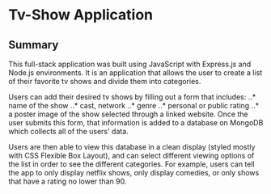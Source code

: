 # Tv-Show Application

## Summary
This full-stack application was built using JavaScript with Express.js and Node.js environments. It is an application that allows the user to create a list of their favorite tv shows and divide them into categories. 

Users can add their desired tv shows by filling out a form that includes: 
..* name of the show
..* cast, network
..* genre
..* personal or public rating
..* a poster image of the show selected through a linked website. 
Once the user submits this form, that information is added to a database on MongoDB which collects all of the users' data.

Users are then able to view this database in a clean display (styled mostly with CSS Flexible Box Layout), and can select different viewing options of the list in order to see the different categories. For example, users can tell the app to only display netflix shows, only display comedies, or only shows that have a rating no lower than 90. 
